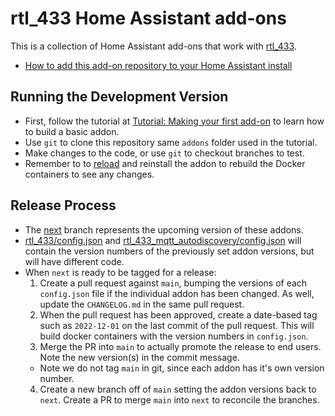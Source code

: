 # rtl_433 Home Assistant add-ons

This is a collection of Home Assistant add-ons that work with [rtl_433](https://github.com/merbanan/rtl_433).

* [How to add this add-on repository to your Home Assistant install](https://home-assistant.io/hassio/installing_third_party_addons/)

## Running the Development Version

- First, follow the tutorial at [Tutorial: Making your first add-on](https://developers.home-assistant.io/docs/add-ons/tutorial/) to learn how to build a basic addon.
- Use `git` to clone this repository same `addons` folder used in the tutorial.
- Make changes to the code, or use `git` to checkout branches to test.
- Remember to to [reload](https://developers.home-assistant.io/docs/add-ons/tutorial/#i-dont-see-my-add-on) and reinstall the addon to rebuild the Docker containers to see any changes.

## Release Process

* The [next](https://github.com/pbkhrv/rtl_433-hass-addons/tree/next) branch represents the upcoming version of these addons.
* [rtl_433/config.json](rtl_433/config.json) and [rtl_433_mqtt_autodiscovery/config.json](rtl_433_mqtt_autodiscovery/config.json) will contain the version numbers of the previously set addon versions, but will have different code.
* When `next` is ready to be tagged for a release:
  1. Create a pull request against `main`, bumping the versions of each `config.json` file if the individual addon has been changed. As well, update the `CHANGELOG.md` in the same pull request.
  2. When the pull request has been approved, create a date-based tag such as `2022-12-01` on the last commit of the pull request. This will build docker containers with the version numbers in `config.json`.
  3. Merge the PR into `main` to actually promote the release to end users. Note the new version(s) in the commit message.
    - Note we do not tag `main` in git, since each addon has it's own version number.
  4. Create a new branch off of `main` setting the addon versions back to `next`. Create a PR to merge `main` into `next` to reconcile the branches.
